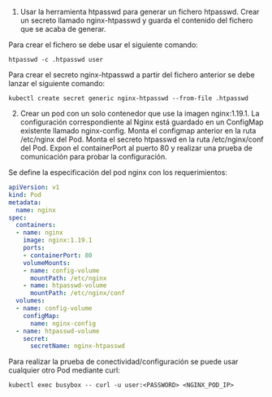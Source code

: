 1. Usar la herramienta htpasswd para generar un fichero htpasswd. Crear un secreto llamado nginx-htpasswd y guarda el contenido del fichero que se acaba de generar.

Para crear el fichero se debe usar el siguiente comando:
```
htpasswd -c .htpasswd user
```

Para crear el secreto nginx-htpasswd a partir del fichero anterior se debe lanzar el siguiente comando:
```
kubectl create secret generic nginx-htpasswd --from-file .htpasswd
```

2. Crear un pod con un solo contenedor que use la imagen nginx:1.19.1. La configuración correspondiente al Nginx está guardado en un ConfigMap existente llamado nginx-config. Monta el configmap anterior en la ruta /etc/nginx del Pod. Monta el secreto htpasswd en la ruta /etc/nginx/conf del Pod. Expon el containerPort al puerto 80 y realizar una prueba de comunicación para probar la configuración.

Se define la especificación del pod nginx con los requerimientos:
```yaml
apiVersion: v1
kind: Pod
metadata:
  name: nginx
spec:
  containers:
  - name: nginx
    image: nginx:1.19.1
    ports:
    - containerPort: 80
    volumeMounts:
    - name: config-volume
      mountPath: /etc/nginx
    - name: htpasswd-volume
      mountPath: /etc/nginx/conf
  volumes:
  - name: config-volume
    configMap:
      name: nginx-config
  - name: htpasswd-volume
    secret:
      secretName: nginx-htpasswd
```

Para realizar la prueba de conectividad/configuración se puede usar cualquier otro Pod mediante curl:

```
kubectl exec busybox -- curl -u user:<PASSWORD> <NGINX_POD_IP>
```